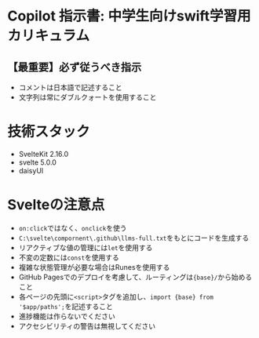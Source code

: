# Copilot 指示書: 中学生向けswift学習用カリキュラム

## 【最重要】必ず従うべき指示

- コメントは日本語で記述すること
- 文字列は常にダブルクォートを使用すること

# 技術スタック

- SvelteKit 2.16.0
- svelte 5.0.0
- daisyUI

# Svelteの注意点

- `on:click`ではなく、`onclick`を使う
- `C:\svelte\compornent\.github\llms-full.txt`をもとにコードを生成する
- リアクティブな値の管理には`let`を使用する
- 不変の定数には`const`を使用する
- 複雑な状態管理が必要な場合はRunesを使用する
- GitHub Pagesでのデプロイを考慮して、ルーティングは`{base}/`から始めること
- 各ページの先頭に`<script>`タグを追加し、`import {base} from '$app/paths';`を記述すること
- 進捗機能は作らないでください
- アクセシビリティの警告は無視してください
